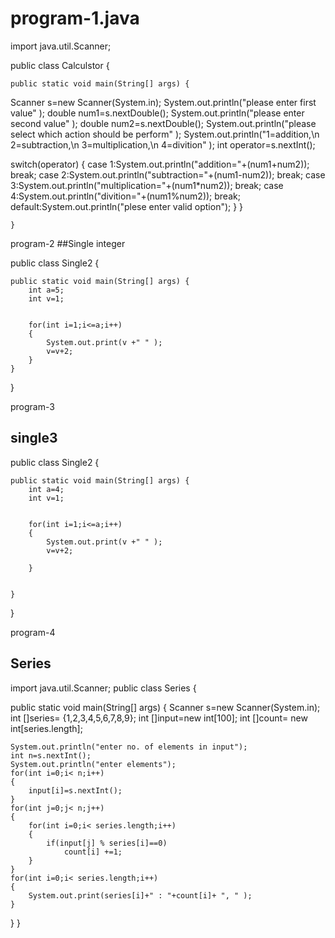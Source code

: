 # program-1.java
import java.util.Scanner;

public class Calculstor {

	public static void main(String[] args) {
		
Scanner s=new Scanner(System.in);
System.out.println("please enter first value" );
double num1=s.nextDouble();
System.out.println("please enter second value" );
double num2=s.nextDouble();
System.out.println("please select which action should be perform" );
System.out.println("1=addition,\n 2=subtraction,\n 3=multiplication,\n 4=divition" );
int operator=s.nextInt();

switch(operator)
{
case 1:System.out.println("addition="+(num1+num2));
       break;
case 2:System.out.println("subtraction="+(num1-num2));
break;
case 3:System.out.println("multiplication="+(num1*num2));
break;
case 4:System.out.println("divition="+(num1%num2));
break;
default:System.out.println("plese enter valid option");
}
	}

	}

program-2
##Single integer



public class Single2 {

	public static void main(String[] args) {
		int a=5;
		int v=1;
		
		
		for(int i=1;i<=a;i++)
		{
			System.out.print(v +" " );
			v=v+2;
		}
	}

}


program-3
## single3




public class Single2 {

	public static void main(String[] args) {
		int a=4;
		int v=1;
		
	
		for(int i=1;i<=a;i++)
		{
			System.out.print(v +" " );
			v=v+2;
			
		}
	
		
	}

}


program-4
## Series

import java.util.Scanner;
public class Series {


public static void main(String[] args) {
    Scanner s=new Scanner(System.in);
int []series= {1,2,3,4,5,6,7,8,9};
int []input=new int[100];
int []count= new int[series.length];


    System.out.println("enter no. of elements in input");
    int n=s.nextInt();
    System.out.println("enter elements");
    for(int i=0;i< n;i++)
    {
        input[i]=s.nextInt();
    }
    for(int j=0;j< n;j++)
    {
        for(int i=0;i< series.length;i++)
        {
            if(input[j] % series[i]==0)
                count[i] +=1;
        }
    }
    for(int i=0;i< series.length;i++)
    {
        System.out.print(series[i]+" : "+count[i]+ ", " );
    }

}
}
